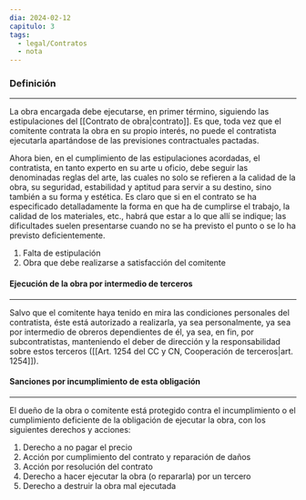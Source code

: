 ```yaml
---
dia: 2024-02-12
capitulo: 3
tags:
  - legal/Contratos
  - nota
---
```

### Definición
---
La obra encargada debe ejecutarse, en primer término, siguiendo las estipulaciones del [[Contrato de obra|contrato]]. Es que, toda vez que el comitente contrata la obra en su propio interés, no puede el contratista ejecutarla apartándose de las previsiones contractuales pactadas.

Ahora bien, en el cumplimiento de las estipulaciones acordadas, el contratista, en tanto experto en su arte u oficio, debe seguir las denominadas reglas del arte, las cuales no solo se refieren a la calidad de la obra, su seguridad, estabilidad y aptitud para servir a su destino, sino también a su forma y estética. Es claro que si en el contrato se ha especificado detalladamente la forma en que ha de cumplirse el trabajo, la calidad de los materiales, etc., habrá que estar a lo que allí se indique; las dificultades suelen presentarse cuando no se ha previsto el punto o se lo ha previsto deficientemente.
1) Falta de estipulación
2) Obra que debe realizarse a satisfacción del comitente

#### Ejecución de la obra por intermedio de terceros
---
Salvo que el comitente haya tenido en mira las condiciones personales del contratista, éste está autorizado a realizarla, ya sea personalmente, ya sea por intermedio de obreros dependientes de él, ya sea, en fin, por subcontratistas, manteniendo el deber de dirección y la responsabilidad sobre estos terceros ([[Art. 1254 del CC y CN, Cooperación de terceros|art. 1254]]).

#### Sanciones por incumplimiento de esta obligación
---
El dueño de la obra o comitente está protegido contra el incumplimiento o el cumplimiento deficiente de la obligación de ejecutar la obra, con los siguientes derechos y acciones:
1) Derecho a no pagar el precio
2) Acción por cumplimiento del contrato y reparación de daños
3) Acción por resolución del contrato
4) Derecho a hacer ejecutar la obra (o repararla) por un tercero
5) Derecho a destruir la obra mal ejecutada